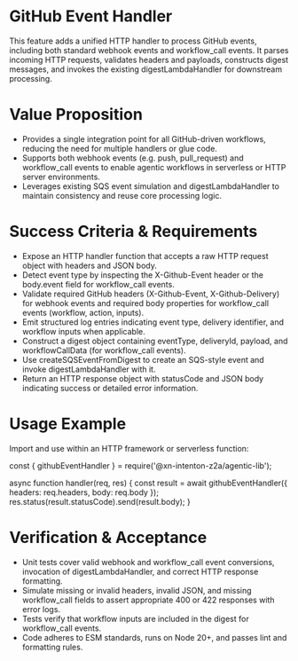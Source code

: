 # GitHub Event Handler

This feature adds a unified HTTP handler to process GitHub events, including both standard webhook events and workflow_call events. It parses incoming HTTP requests, validates headers and payloads, constructs digest messages, and invokes the existing digestLambdaHandler for downstream processing.

# Value Proposition

- Provides a single integration point for all GitHub-driven workflows, reducing the need for multiple handlers or glue code.
- Supports both webhook events (e.g. push, pull_request) and workflow_call events to enable agentic workflows in serverless or HTTP server environments.
- Leverages existing SQS event simulation and digestLambdaHandler to maintain consistency and reuse core processing logic.

# Success Criteria & Requirements

- Expose an HTTP handler function that accepts a raw HTTP request object with headers and JSON body.
- Detect event type by inspecting the X-Github-Event header or the body.event field for workflow_call events.
- Validate required GitHub headers (X-Github-Event, X-Github-Delivery) for webhook events and required body properties for workflow_call events (workflow, action, inputs).
- Emit structured log entries indicating event type, delivery identifier, and workflow inputs when applicable.
- Construct a digest object containing eventType, deliveryId, payload, and workflowCallData (for workflow_call events).
- Use createSQSEventFromDigest to create an SQS-style event and invoke digestLambdaHandler with it.
- Return an HTTP response object with statusCode and JSON body indicating success or detailed error information.

# Usage Example

Import and use within an HTTP framework or serverless function:

const { githubEventHandler } = require('@xn-intenton-z2a/agentic-lib');

async function handler(req, res) {
  const result = await githubEventHandler({ headers: req.headers, body: req.body });
  res.status(result.statusCode).send(result.body);
}

# Verification & Acceptance

- Unit tests cover valid webhook and workflow_call event conversions, invocation of digestLambdaHandler, and correct HTTP response formatting.
- Simulate missing or invalid headers, invalid JSON, and missing workflow_call fields to assert appropriate 400 or 422 responses with error logs.
- Tests verify that workflow inputs are included in the digest for workflow_call events.
- Code adheres to ESM standards, runs on Node 20+, and passes lint and formatting rules.
